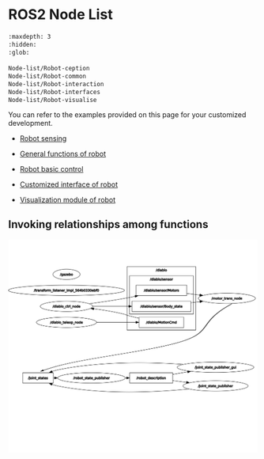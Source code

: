 # ROS2 Node List

```{toctree}
:maxdepth: 3
:hidden:
:glob:

Node-list/Robot-ception
Node-list/Robot-common
Node-list/Robot-interaction
Node-list/Robot-interfaces
Node-list/Robot-visualise
```

You can refer to the examples provided on this page for your customized development.

* [Robot sensing](./Node-list/Robot-ception.md)

* [General functions of robot](./Node-list/Robot-common.md)

* [Robot basic control](./Node-list/Robot-interaction.md)

* [Customized interface of robot](./Node-list/Robot-interfaces.md)

* [Visualization module of robot](./Node-list/Robot-visualise.md)

## Invoking relationships among functions

![node_flow_chart](../_static/flow_chart/node_flow_chart.png)
